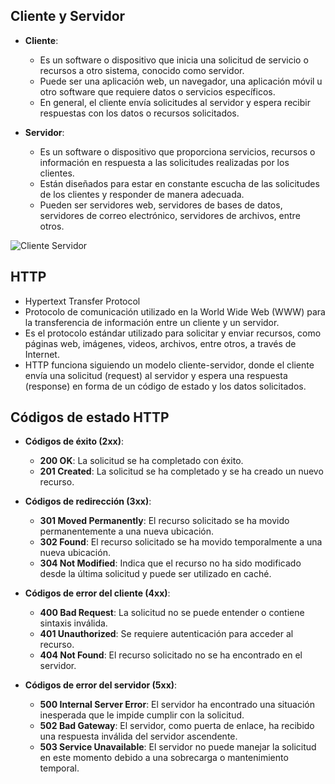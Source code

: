 
## Cliente y Servidor

* **Cliente**:
  * Es un software o dispositivo que inicia una solicitud de servicio o recursos a otro sistema, conocido como servidor.
  * Puede ser una aplicación web, un navegador, una aplicación móvil u otro software que requiere datos o servicios específicos.
  * En general, el cliente envía solicitudes al servidor y espera recibir respuestas con los datos o recursos solicitados.

* **Servidor**:
  * Es un software o dispositivo que proporciona servicios, recursos o información en respuesta a las solicitudes realizadas por los clientes.
  * Están diseñados para estar en constante escucha de las solicitudes de los clientes y responder de manera adecuada.
  * Pueden ser servidores web, servidores de bases de datos, servidores de correo electrónico, servidores de archivos, entre otros.

![Cliente Servidor](img/Cliente-Servidor.png)

## HTTP

* Hypertext Transfer Protocol
* Protocolo de comunicación utilizado en la World Wide Web (WWW) para la transferencia de información entre un cliente y un servidor.
* Es el protocolo estándar utilizado para solicitar y enviar recursos, como páginas web, imágenes, videos, archivos, entre otros, a través de Internet.
* HTTP funciona siguiendo un modelo cliente-servidor, donde el cliente envía una solicitud (request) al servidor y espera una respuesta (response) en forma de un código de estado y los datos solicitados.

## Códigos de estado HTTP

* **Códigos de éxito (2xx)**:
  * **200 OK**: La solicitud se ha completado con éxito.
  * **201 Created**: La solicitud se ha completado y se ha creado un nuevo recurso.

* **Códigos de redirección (3xx)**:
  * **301 Moved Permanently**: El recurso solicitado se ha movido permanentemente a una nueva ubicación.
  * **302 Found**: El recurso solicitado se ha movido temporalmente a una nueva ubicación.
  * **304 Not Modified**: Indica que el recurso no ha sido modificado desde la última solicitud y puede ser utilizado en caché.

* **Códigos de error del cliente (4xx)**:
  * **400 Bad Request**: La solicitud no se puede entender o contiene sintaxis inválida.
  * **401 Unauthorized**: Se requiere autenticación para acceder al recurso.
  * **404 Not Found**: El recurso solicitado no se ha encontrado en el servidor.

* **Códigos de error del servidor (5xx)**:
  * **500 Internal Server Error**: El servidor ha encontrado una situación inesperada que le impide cumplir con la solicitud.
  * **502 Bad Gateway**: El servidor, como puerta de enlace, ha recibido una respuesta inválida del servidor ascendente.
  * **503 Service Unavailable**: El servidor no puede manejar la solicitud en este momento debido a una sobrecarga o mantenimiento temporal.
